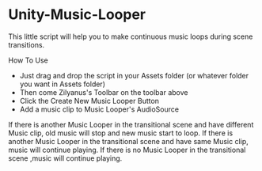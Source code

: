 # Unity-Music-Looper
This little script will help you to make continuous music loops during scene transitions.

How To Use

- Just drag and drop the script in your Assets folder (or whatever folder you want in Assets folder)
- Then come Zilyanus's Toolbar on the toolbar above
- Click the Create New Music Looper Button
- Add a music clip to Music Looper's AudioSource

If there is another Music Looper in the transitional scene and have different Music clip, old music will stop and new music start to loop.
If there is another Music Looper in the transitional scene and have same Music clip, music will continue playing.
If there is no Music Looper in the transitional scene ,music will continue playing.

